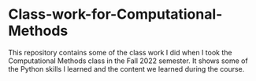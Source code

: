 # Class-work-for-Computational-Methods

This repository contains some of the class work I did when I took the Computational Methods class in the Fall 2022 semester. It shows some of the Python skills I learned and the content we learned during the course.
